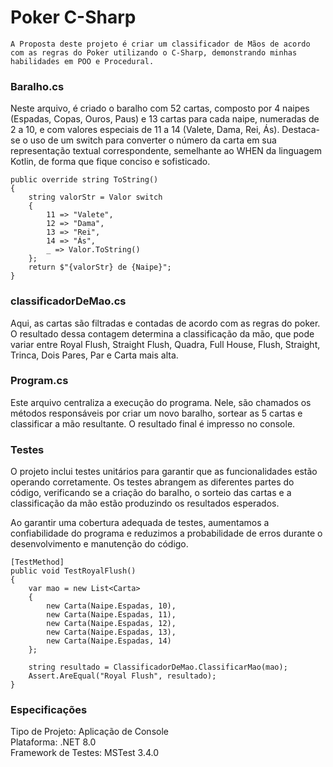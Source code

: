 # Poker C-Sharp

`A Proposta deste projeto é criar um classificador de Mãos de acordo com as regras do Poker utilizando o C-Sharp, demonstrando minhas habilidades em POO e Procedural.`

### Baralho.cs
Neste arquivo, é criado o baralho com 52 cartas, composto por 4 naipes (Espadas, Copas, Ouros, Paus) e 13 cartas para cada naipe, numeradas de 2 a 10, e com valores especiais de 11 a 14 (Valete, Dama, Rei, Ás). Destaca-se o uso de um switch para converter o número da carta em sua representação textual correspondente, semelhante ao WHEN da linguagem Kotlin, de forma que fique conciso e sofisticado.
````
public override string ToString()
{
    string valorStr = Valor switch
    {
        11 => "Valete",
        12 => "Dama",
        13 => "Rei",
        14 => "Ás",
        _ => Valor.ToString()
    };
    return $"{valorStr} de {Naipe}";
}
````

### classificadorDeMao.cs

Aqui, as cartas são filtradas e contadas de acordo com as regras do poker. O resultado dessa contagem determina a classificação da mão, que pode variar entre Royal Flush, Straight Flush, Quadra, Full House, Flush, Straight, Trinca, Dois Pares, Par e Carta mais alta.

### Program.cs

Este arquivo centraliza a execução do programa. Nele, são chamados os métodos responsáveis por criar um novo baralho, sortear as 5 cartas e classificar a mão resultante. O resultado final é impresso no console.

### Testes

O projeto inclui testes unitários para garantir que as funcionalidades estão operando corretamente. Os testes abrangem as diferentes partes do código, verificando se a criação do baralho, o sorteio das cartas e a classificação da mão estão produzindo os resultados esperados.

Ao garantir uma cobertura adequada de testes, aumentamos a confiabilidade do programa e reduzimos a probabilidade de erros durante o desenvolvimento e manutenção do código.
````
[TestMethod]
public void TestRoyalFlush()
{
    var mao = new List<Carta>
    {
        new Carta(Naipe.Espadas, 10),
        new Carta(Naipe.Espadas, 11),
        new Carta(Naipe.Espadas, 12),
        new Carta(Naipe.Espadas, 13),
        new Carta(Naipe.Espadas, 14)
    };

    string resultado = ClassificadorDeMao.ClassificarMao(mao);
    Assert.AreEqual("Royal Flush", resultado);
}
````

### Especificações

Tipo de Projeto: Aplicação de Console  
Plataforma: .NET 8.0  
Framework de Testes: MSTest 3.4.0  
